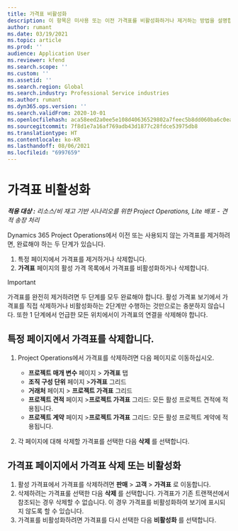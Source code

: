 ```yaml
---
title: 가격표 비활성화
description: 이 항목은 미사용 또는 이전 가격표를 비활성화하거나 제거하는 방법을 설명합니다.
author: rumant
ms.date: 03/19/2021
ms.topic: article
ms.prod: ''
audience: Application User
ms.reviewer: kfend
ms.search.scope: ''
ms.custom: ''
ms.assetid: ''
ms.search.region: Global
ms.search.industry: Professional Service industries
ms.author: rumant
ms.dyn365.ops.version: ''
ms.search.validFrom: 2020-10-01
ms.openlocfilehash: aca58eed2a0ee5e108d40636529802a7feec5b8dd060ba6c0eabc6d0b92b2e2f
ms.sourcegitcommit: 7f8d1e7a16af769adb43d1877c28fdce53975db8
ms.translationtype: HT
ms.contentlocale: ko-KR
ms.lasthandoff: 08/06/2021
ms.locfileid: "6997659"
---
```

# <a name="deactivate-price-lists"></a>가격표 비활성화 

_**적용 대상 :** 리소스/비 재고 기반 시나리오를 위한 Project Operations, Lite 배포 - 견적 송장 처리_

Dynamics 365 Project Operations에서 이전 또는 사용되지 않는 가격표를 제거하려면, 완료해야 하는 두 단계가 있습니다. 

1. 특정 페이지에서 가격표를 제거하거나 삭제합니다.
2. **가격표** 페이지의 활성 가격 목록에서 가격표를 비활성화하거나 삭제합니다.

>[!IMPORTANT]
> 가격표를 완전히 제거하려면 두 단계를 모두 완료해야 합니다. 활성 가격표 보기에서 가격표를 직접 삭제하거나 비활성화하는 2단계만 수행하는 것만으로는 충분하지 않습니다. 또한 1 단계에서 언급한 모든 위치에서이 가격표의 연결을 삭제해야 합니다.

## <a name="delete-the-price-list-from-specific-pages"></a>특정 페이지에서 가격표를 삭제합니다.
1. Project Operations에서 가격표를 삭제하려면 다음 페이지로 이동하십시오.  

      - **프로젝트 매개 변수** 페이지 > **가격표** 탭
      - **조직 구성 단위** 페이지 >**가격표** 그리드
      - **거래처** 페이지 > **프로젝트 가격표** 그리드
      - **프로젝트 견적** 페이지 >**프로젝트 가격표** 그리드: 모든 활성 프로젝트 견적에 적용됩니다.
      - **프로젝트 계약** 페이지 >**프로젝트 가격표** 그리드: 모든 활성 프로젝트 계약에 적용됩니다.

 2. 각 페이지에 대해 삭제할 가격표를 선택한 다음 **삭제** 를 선택합니다. 
 
## <a name="delete-or-deactivate-the-price-list-from-the-price-lists-page"></a>가격표 페이지에서 가격표 삭제 또는 비활성화
 
1. 활성 가격표에서 가격표를 삭제하려면 **판매** > **고객** > **가격표** 로 이동합니다. 
2. 삭제하려는 가격표룰 선택한 다음 **삭제** 를 선택합니다. 가격표가 기존 트랜잭션에서 참조되는 경우 삭제할 수 없습니다. 이 경우 가격표를 비활성화하여 보기에 표시되지 않도록 할 수 있습니다. 
3. 가격표를 비활성화하려면 가격표를 다시 선택한 다음 **비활성화** 를 선택합니다.   
